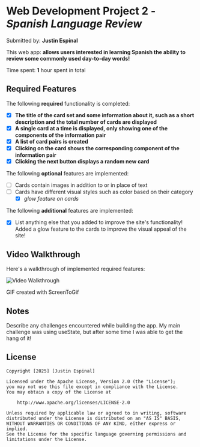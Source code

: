 # Web Development Project 2 - *Spanish Language Review*

Submitted by: **Justin Espinal**

This web app: **allows users interested in learning Spanish the ability to review some commonly used day-to-day words!**

Time spent: **1** hour spent in total

## Required Features

The following **required** functionality is completed:

- [x] **The title of the card set and some information about it, such as a short description and the total number of cards are displayed**
- [x] **A single card at a time is displayed, only showing one of the components of the information pair**
- [x] **A list of card pairs is created**
- [x] **Clicking on the card shows the corresponding component of the information pair**
- [x] **Clicking the next button displays a random new card**

The following **optional** features are implemented:

- [ ] Cards contain images in addition to or in place of text
- [ ] Cards have different visual styles such as color based on their category
  - [x] *glow feature on cards*

The following **additional** features are implemented:

* [x] List anything else that you added to improve the site's functionality!
  Added a glow feature to the cards to improve the visual appeal of the site!
## Video Walkthrough

Here's a walkthrough of implemented required features:

<img src='https://media1.giphy.com/media/v1.Y2lkPTc5MGI3NjExZ21pb2w3cGdpeWt2NWFucDlucnNnazEwM21kcjFqaTFqdW1iampzdSZlcD12MV9pbnRlcm5hbF9naWZfYnlfaWQmY3Q9Zw/vhB8iYZ4D7WIFH1fsE/giphy.gif' title='Video Walkthrough' width='' alt='Video Walkthrough' />

<!-- Replace this with whatever GIF tool you used! -->
GIF created with ScreenToGif

## Notes

Describe any challenges encountered while building the app.
My main challenge was using useState, but after some time I was able to get the hang of it!

## License

    Copyright [2025] [Justin Espinal]

    Licensed under the Apache License, Version 2.0 (the "License");
    you may not use this file except in compliance with the License.
    You may obtain a copy of the License at

        http://www.apache.org/licenses/LICENSE-2.0

    Unless required by applicable law or agreed to in writing, software
    distributed under the License is distributed on an "AS IS" BASIS,
    WITHOUT WARRANTIES OR CONDITIONS OF ANY KIND, either express or implied.
    See the License for the specific language governing permissions and
    limitations under the License.
